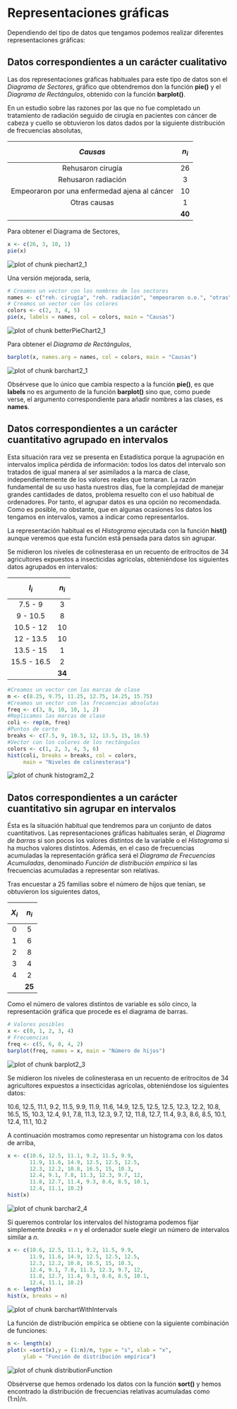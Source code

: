 
# Representaciones gráficas

Dependiendo del tipo de datos que tengamos podemos realizar diferentes representaciones gráficas:

## Datos correspondientes a un carácter cualitativo

Las dos representaciones gráficas habituales para este tipo de datos son el _Diagrama de Sectores_, gráfico que obtendremos don la función __pie()__ y el _Diagrama de Rectángulos_, obtenido con la función __barplot()__.


<!--sec data-title="Ejemplo 2.1" data-id="ej2_1" ces-->

En un estudio sobre las razones por las que no fue completado un tratamiento de radiación seguido de cirugía en pacientes con cáncer de cabeza y cuello se obtuvieron los datos dados por la siguiente distribución de frecuencias absolutas,

| _Causas_  | $$n_{i}$$ |
| :--: |  :--: |
| Rehusaron cirugía  | 26 |
| Rehusaron radiación  | 3 |
| Empeoraron por una enfermedad ajena al cáncer |  10 |
| Otras causas | 1 |
|  |  __40__ |

Para obtener el Diagrama de Sectores,


```r
x <- c(26, 3, 10, 1)
pie(x)
```

![plot of chunk piechart2_1](figure/piechart2_1-1.png)

Una versión mejorada, sería,

 

```r
# Creamos un vector con los nombres de los sectores
names <- c("reh. cirugía", "reh. radiación", "empeoraron o.e.", "otras")
# Creamos un vector con los colores
colors <- c(2, 3, 4, 5)
pie(x, labels = names, col = colors, main = "Causas")
```

![plot of chunk betterPieChart2_1](figure/betterPieChart2_1-1.png)

Para obtener el _Diagrama de Rectángulos_,

```r
barplot(x, names.arg = names, col = colors, main = "Causas")
```

![plot of chunk barchart2_1](figure/barchart2_1-1.png)

Obsérvese que lo único que cambia respecto a la función __pie()__, es que __labels__ no es argumento de la función __barplot()__ sino que, como puede verse, el argumento correspondiente para añadir nombres a las clases, es __names__.
<!--endsec-->


## Datos correspondientes a un carácter cuantitativo agrupado en intervalos

Esta situación rara vez se presenta en Estadística porque la agrupación en intervalos implica pérdida de información: todos los datos del intervalo son tratados de igual manera al ser asimilados a la marca de clase, independientemente de los valores reales que tomaran. La razón fundamental de su uso hasta nuestros días, fue la complejidad de manejar grandes cantidades de datos, problema resuelto con el uso habitual de ordenadores. Por tanto, el agrupar datos es una opción no recomendada. Como es posible, no obstante, que en algunas ocasiones los datos los tengamos en intervalos, vamos a indicar como representarlos.

La representación habitual es el _Histograma_ ejecutada con la función __hist()__ aunque veremos que esta función está pensada para datos sin agrupar.



<!--sec data-title="Ejemplo 2.2" data-id="ej2_2" ces-->


Se midieron los niveles de colinesterasa en un recuento de eritrocitos de 34 agricultores expuestos a insecticidas agrícolas, obteniéndose los siguientes datos agrupados en intervalos:


| $$I_{i}$$ |  $$n_{i}$$ |
| :--:  | :--: |
| 7.5 - 9  | 3 |
| 9 - 10.5  | 8 |
| 10.5 - 12  | 10 |
| 12 - 13.5  | 10 |
| 13.5 - 15  | 1 |
| 15.5 - 16.5 | 2 |
|     | __34__ |


```r
#Creamos un vector con las marcas de clase
m <- c(8.25, 9.75, 11.25, 12.75, 14.25, 15.75)
#Creamos un vector con las frecuencias absolutas
freq <- c(3, 8, 10, 10, 1, 2)
#Replicamos las marcas de clase
coli <- rep(m, freq)
#Puntos de corte
breaks <- c(7.5, 9, 10.5, 12, 13.5, 15, 16.5)
#Vector con los colores de los rectángulos
colors <- c(1, 2, 3, 4, 5, 6)
hist(coli, breaks = breaks, col = colors,
     main = "Niveles de colinesterasa")
```

![plot of chunk histogram2_2](figure/histogram2_2-1.png)

<!--endsec-->



## Datos correspondientes a un carácter cuantitativo sin agrupar en intervalos

Ésta es la situación habitual que tendremos para un conjunto de datos cuantitativos. Las representaciones gráficas habituales serán, el _Diagrama de barras_ si son pocos los valores distintos de la variable o el _Histograma_ si ha muchos valores distintos. Además, en el caso de frecuencias acumuladas la representación gráfica será el _Diagrama de Frecuencias Acumuladas_, denominado _Función de distribución empírica_ si las frecuencias acumuladas a representar son relativas.

<!--sec data-title="Ejemplo 2.3" data-id="ej2_3" ces-->


Tras encuestar a 25 familias sobre el número de hijos que tenían, se obtuvieron los siguientes datos,

| $$X_{i}$$  | $$n_{i}$$ |
| :--:  | :--: |
| 0  | 5 |
| 1  | 6 |
| 2  | 8 |
| 3  | 4 |
| 4  | 2 |
|     | __25__ |

Como el número de valores distintos de variable es sólo cinco, la representación gráfica que procede es el diagrama de barras.


```r
# Valores posibles
x <- c(0, 1, 2, 3, 4)
# Frecuencias 
freq <- c(5, 6, 8, 4, 2)
barplot(freq, names = x, main = "Número de hijos")
```

![plot of chunk barplot2_3](figure/barplot2_3-1.png)

<!--endsec-->


<!--sec data-title="Ejemplo 2.4" data-id="ej2_4" ces-->



Se midieron los niveles de colinesterasa en un recuento de eritrocitos de 34 agricultores expuestos a insecticidas agrícolas, obteniéndose los siguientes datos:

10.6, 12.5, 11.1, 9.2, 11.5, 9.9, 11.9, 11.6, 14.9, 12.5, 12.5, 12.5, 12.3, 12.2, 10.8, 16.5, 15, 10.3, 12.4, 9.1, 7.8, 11.3, 12.3, 9.7, 12, 11.8, 12.7, 11.4, 9.3, 8.6, 8.5, 10.1, 12.4, 11.1, 10.2

A continuación mostramos como representar un histograma con los datos de arriba,


```r
x <- c(10.6, 12.5, 11.1, 9.2, 11.5, 9.9, 
       11.9, 11.6, 14.9, 12.5, 12.5, 12.5,
       12.3, 12.2, 10.8, 16.5, 15, 10.3, 
       12.4, 9.1, 7.8, 11.3, 12.3, 9.7, 12,
       11.8, 12.7, 11.4, 9.3, 8.6, 8.5, 10.1,
       12.4, 11.1, 10.2)
hist(x)
```

![plot of chunk barchar2_4](figure/barchar2_4-1.png)

Si queremos controlar los intervalos del histograma podemos fijar simplemente _breaks = n_ y el ordenador suele elegir un número de intervalos similar a _n_.


```r
x <- c(10.6, 12.5, 11.1, 9.2, 11.5, 9.9, 
       11.9, 11.6, 14.9, 12.5, 12.5, 12.5,
       12.3, 12.2, 10.8, 16.5, 15, 10.3, 
       12.4, 9.1, 7.8, 11.3, 12.3, 9.7, 12,
       11.8, 12.7, 11.4, 9.3, 8.6, 8.5, 10.1,
       12.4, 11.1, 10.2)
n <- length(x)
hist(x, breaks = n)
```

![plot of chunk barchartWithIntervals](figure/barchartWithIntervals-1.png)

La función de distribución empírica se obtiene con la siguiente combinación de funciones:


```r
n <- length(x)
plot(x =sort(x),y = (1:n)/n, type = "s", xlab = "x",
     ylab = "Función de distribución empírica")
```

![plot of chunk distributionFunction](figure/distributionFunction-1.png)

Obsérverse que hemos ordenado los datos con la función __sort()__ y hemos encontrado la distribución de frecuencias relativas acumuladas como (1:n)/n. 

<!--endsec-->


